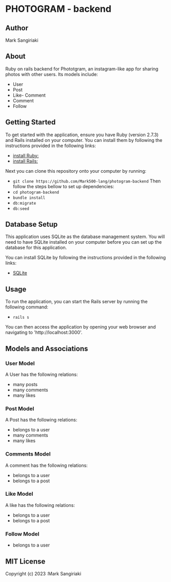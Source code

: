 # PHOTOGRAM - backend

## Author
Mark Sangiriaki

## About
Ruby on rails backend for Phototgram, an instagram-like app for sharing photos with other users. Its models include:
- User
- Post
- Like- Comment
- Comment
- Follow

## Getting Started
To get started with the application, ensure you have Ruby (version 2.7.3) and Rails installed on your computer. You can install them by following the instructions provided in the following links:
- [install Ruby:](https://www.ruby-lang.org/en/documentation/installation/)
- [install Rails:](https://guides.rubyonrails.org/getting_started.html#installing-rails)

Next you can clone this repository onto your computer by running:
- `git clone https://github.com/Mark500-lang/photogram-backend`
Then follow the steps bellow to set up dependencies:
- `cd photogram-backend`
- `bundle install`
- `db:migrate`
- `db:seed`

## Database Setup
This application uses SQLite as the database management system. You will need to have SQLite installed on your computer before you can set up the database for this application.

You can install SQLite by following the instructions provided in the following links:
- [SQLite](https://www.sqlite.org/download.html)

## Usage
To run the application, you can start the Rails server by running the following command:
- `rails s`

You can then access the application by opening your web browser and navigating to 'http://localhost:3000'.

## Models and Associations
### User Model
A User has the following relations:
- many posts
- many comments
- many likes

### Post Model
A Post has the following relations:
- belongs to a user
- many comments
- many likes

### Comments Model
A comment has the following relations:
- belongs to a user
- belongs to a post

### Like Model
A like has the following relations:
- belongs to a user
- belongs to a post

### Follow Model
- belongs to a user

## MIT License
Copyright (c) 2023 :Mark Sangiriaki

